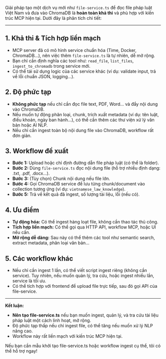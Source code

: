 Giải pháp tạo một dịch vụ mới như `file-service.ts` để đọc file pháp luật Việt Nam và đưa vào ChromaDB là **hoàn toàn khả thi** và phù hợp với kiến trúc MCP hiện tại. Dưới đây là phân tích chi tiết:

---

## 1. **Khả thi & Tích hợp liền mạch**
- MCP server đã có mô hình service chuẩn hóa (Time, Docker, ChromaDB...), nên việc thêm `file-service.ts` là tự nhiên, dễ mở rộng.
- Bạn chỉ cần định nghĩa các tool như: `read_file`, `list_files`, `ingest_to_chromadb` trong service mới.
- Có thể tái sử dụng logic của các service khác (ví dụ: validate input, trả về lỗi chuẩn JSON, logging...).

## 2. **Độ phức tạp**
- **Không phức tạp** nếu chỉ cần đọc file text, PDF, Word... và đẩy nội dung vào ChromaDB.
- Nếu muốn tự động phân loại, chunk, trích xuất metadata (ví dụ: tên luật, điều khoản, ngày ban hành...), có thể cần thêm các thư viện xử lý văn bản hoặc AI NLP.
- Nếu chỉ cần ingest toàn bộ nội dung file vào ChromaDB, workflow rất đơn giản.

## 3. **Workflow đề xuất**
- **Bước 1:** Upload hoặc chỉ định đường dẫn file pháp luật (có thể là folder).
- **Bước 2:** Dùng `file-service.ts` đọc nội dung file (hỗ trợ nhiều định dạng: .txt, .pdf, .docx...).
- **Bước 3:** (Tùy chọn) Chunk nội dung nếu file lớn.
- **Bước 4:** Gọi ChromaDB service để lưu từng chunk/document vào collection tương ứng (ví dụ: `vietnamese_law_knowledge`).
- **Bước 5:** Trả về kết quả đã ingest, số lượng tài liệu, lỗi (nếu có).

## 4. **Ưu điểm**
- **Tự động hóa:** Có thể ingest hàng loạt file, không cần thao tác thủ công.
- **Tích hợp liền mạch:** Có thể gọi qua HTTP API, workflow MCP, hoặc UI nếu cần.
- **Mở rộng dễ dàng:** Sau này có thể thêm các tool như semantic search, extract metadata, phân loại văn bản...

## 5. **Các workflow khác**
- Nếu chỉ cần ingest 1 lần, có thể viết script ingest riêng (không cần service). Tuy nhiên, nếu muốn quản lý, tra cứu, hoặc ingest nhiều lần, service là tối ưu.
- Có thể tích hợp với frontend để upload file trực tiếp, sau đó gọi API của file-service.

---

**Kết luận:**  
- **Nên tạo file-service.ts** nếu bạn muốn ingest, quản lý, và tra cứu tài liệu pháp luật một cách linh hoạt, mở rộng.
- Độ phức tạp thấp nếu chỉ ingest file, có thể tăng nếu muốn xử lý NLP nâng cao.
- Workflow này rất liền mạch với kiến trúc MCP hiện tại.

Nếu bạn cần mẫu khởi tạo file-service.ts hoặc workflow ingest cụ thể, tôi có thể hỗ trợ ngay!
